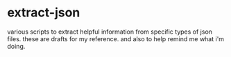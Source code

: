 # extract-json

various scripts to extract helpful information from specific types of json files.
these are drafts for my reference.
and also to help remind me what i'm doing.
